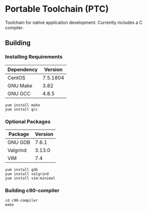 Portable Toolchain (PTC)
========================

Toolchain for native application development. Currently includes a C compiler.

Building
--------

### Installing Requirements
| Dependency       | Version  |
|------------------|----------|
| CentOS           | 7.5.1804 |
| GNU Make         | 3.82     |
| GNU GCC          | 4.8.5    |
```
yum install make
yum install gcc
```

### Optional Packages
| Package          | Version |
|------------------|---------|
| GNU GDB          | 7.6.1   |
| Valgrind         | 3.13.0  |
| VIM              | 7.4     |
```
yum install gdb
yum install valgrind
yum install vim-minimal
```

### Building c90-compiler
```
cd c90-compiler
make
```
